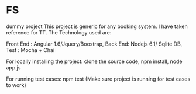 # FS
dummy project
This project is generic for any booking system. I have taken reference for TT.
The Technology used are: 

Front End : Angular 1.6/Jquery/Boostrap,
Back End: Nodejs 6.1/ Sqlite DB,
Test : Mocha + Chai

For locally installing the project:
clone the source code,
npm install,
node app.js

For running test cases:
npm test (Make sure project is running for test cases to work)

